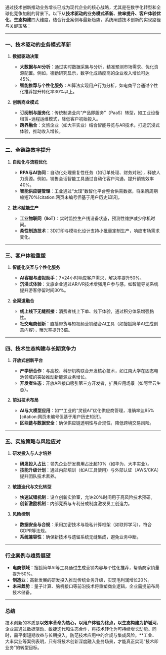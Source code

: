 通过技术创新推动业务增长已成为现代企业的核心战略，尤其是在数字化转型和全球化竞争加剧的背景下。以下从**技术驱动的业务模式革新、效率提升、客户体验优化、生态构建**四大维度，结合行业案例与最新趋势，系统阐述技术创新的实现路径与关键策略：

---

### **一、技术驱动的业务模式革新**
1. **数据驱动决策**
    - **大数据与AI分析**：通过实时数据采集与分析，精准预测市场需求、优化资源配置。例如，德勤研究显示，数字化成熟度高的企业收入增长可达45%。
    - **智能推荐与个性化服务**：AI算法实现用户行为分析，如电商平台通过个性化推荐提升转化率30%以上。

2. **创新商业模式**
    - **订阅制与服务化**：传统制造业向“产品即服务”（PaaS）转型，如工业设备租赁+远程运维模式，降低客户初始投入。
    - **跨界融合**：文旅企业（如大丰实业）结合智能导览与AR技术，打造沉浸式体验，推动收入增长。

---

### **二、全链路效率提升**
1. **自动化与流程优化**
    - **RPA与AI协同**：自动化处理重复性任务（如订单处理、财务对账），释放人力资源。例如，销售会话智能工具通过自动化客户沟通，提升销售效率40%。
    - **智能供应链管理**：工业通过“太璞”数智化平台整合供需数据，将采购周期缩短70%[citation:网页未编号但基于用户历史知识]。

2. **技术赋能生产**
    - **工业物联网（IIoT）**：实时监控生产线设备状态，预测性维护减少停机时间。
    - **柔性制造技术**：3D打印与模块化设计支持小批量定制生产，响应市场需求变化。

---

### **三、客户体验重塑**
1. **智能化交互与个性化服务**
    - **AI客服与虚拟助手**：7×24小时响应客户需求，解决率提升50%。
    - **沉浸式体验**：文旅企业通过AR/VR技术增强用户参与感，如智能导览系统提升游客停留时间30%。

2. **全渠道融合**
    - **线上线下无缝衔接**：消费者线上下单、线下体验，通过积分体系增强黏性。
    - **社交电商创新**：直播带货与短视频营销结合AI工具（如搜狐简单AI生成创意内容），曝光率提升3倍。

---

### **四、技术生态构建与长期竞争力**
1. **开放式创新平台**
    - **产学研合作**：与高校、科研机构联合开发核心技术，如江南大学在固态电池领域的突破推动新能源业务增长。
    - **开发者生态**：开放API接口吸引第三方开发者，扩展应用场景（如阿里云生态）。

2. **前沿技术布局**
    - **AI与大模型应用**：如**工业的“灵镜AI”优化供应商管理，准确率达95%[citation:网页未编号但基于用户历史知识]。
    - **区块链与数据安全**：确保供应链透明性与合规性，降低跨境交易风险。

---

### **五、实施策略与风险应对**
1. **研发投入与人才培养**
    - **研发投入占比**：领先企业研发费用占比超10%（如华为、大丰实业）。
    - **技能升级计划**：通过内部培训（如AI工具使用）与外部认证（AWS/CKA）提升团队技术素养。

2. **敏捷迭代与文化转型**
    - **快速试错机制**：设立创新实验室，允许20%时间用于高风险技术预研。
    - **创新激励机制**：内部竞赛与专利分成制度激发员工创造力。

3. **风险控制**
    - **数据安全与合规**：采用加密技术与隐私计算框架（如联邦学习），符合GDPR等法规。
    - **系统兼容性**：确保新技术与遗留系统无缝集成，避免业务中断。

---

### **行业案例与趋势展望**
- **电商领域**：搜狐简单AI等工具通过生成营销内容与个性化推荐，帮助商家销量提升50%。
- **制造业**：高新发展的研发投入推动传统业务升级，实现毛利润增长20%。
- **未来趋势**：量子计算、脑机接口等前沿技术将重塑商业逻辑，企业需提前布局技术储备。

---

### **总结**
技术创新的本质是**以效率革命为核心，以用户体验为终点，以生态构建为护城河**。企业需通过数据驱动、敏捷迭代和生态合作，将技术转化为可持续增长动能。同时，需平衡短期收益与长期投入，防范技术应用中的合规与集成风险。**工业、大丰实业等案例表明，只有将技术创新深度融入业务场景，才能真正实现“技术即业务”的转型目标。